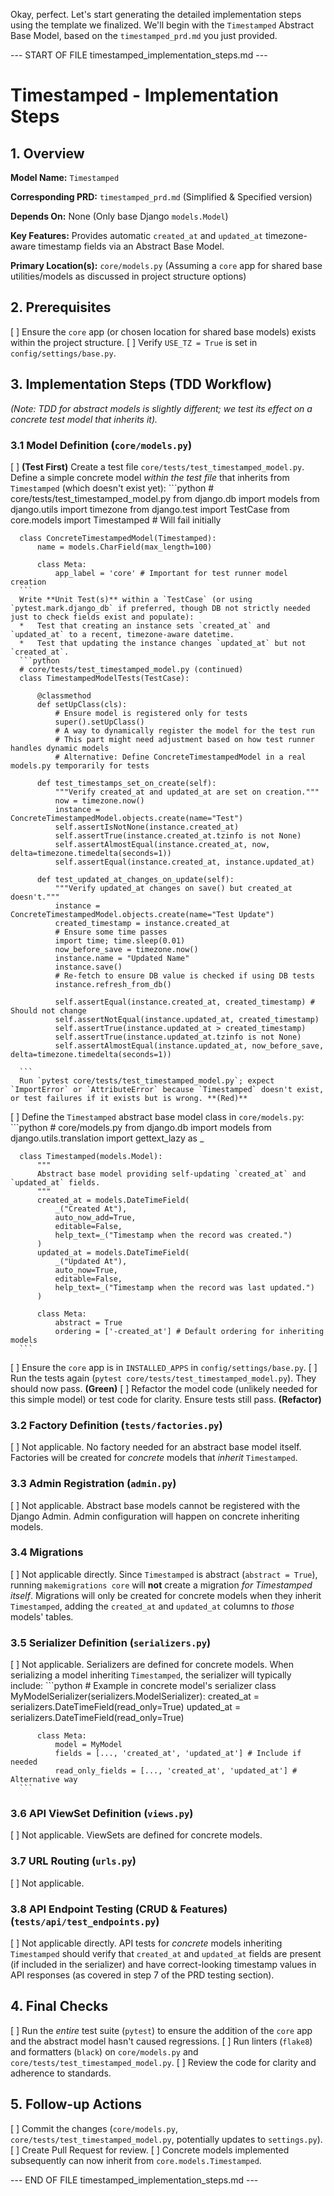 Okay, perfect. Let's start generating the detailed implementation steps using the template we finalized. We'll begin with the `Timestamped` Abstract Base Model, based on the `timestamped_prd.md` you just provided.

--- START OF FILE timestamped_implementation_steps.md ---

# Timestamped - Implementation Steps

## 1. Overview

**Model Name:**
`Timestamped`

**Corresponding PRD:**
`timestamped_prd.md` (Simplified & Specified version)

**Depends On:**
None (Only base Django `models.Model`)

**Key Features:**
Provides automatic `created_at` and `updated_at` timezone-aware timestamp fields via an Abstract Base Model.

**Primary Location(s):**
`core/models.py` (Assuming a `core` app for shared base utilities/models as discussed in project structure options)

## 2. Prerequisites

[ ] Ensure the `core` app (or chosen location for shared base models) exists within the project structure.
[ ] Verify `USE_TZ = True` is set in `config/settings/base.py`.

## 3. Implementation Steps (TDD Workflow)

  *(Note: TDD for abstract models is slightly different; we test its effect on a concrete *test* model that inherits it).*

  ### 3.1 Model Definition (`core/models.py`)

  [ ] **(Test First)**
      Create a test file `core/tests/test_timestamped_model.py`.
      Define a simple concrete model *within the test file* that inherits from `Timestamped` (which doesn't exist yet):
      ```python
      # core/tests/test_timestamped_model.py
      from django.db import models
      from django.utils import timezone
      from django.test import TestCase
      from core.models import Timestamped # Will fail initially

      class ConcreteTimestampedModel(Timestamped):
          name = models.CharField(max_length=100)

          class Meta:
              app_label = 'core' # Important for test runner model creation
      ```
      Write **Unit Test(s)** within a `TestCase` (or using `pytest.mark.django_db` if preferred, though DB not strictly needed just to check fields exist and populate):
      *   Test that creating an instance sets `created_at` and `updated_at` to a recent, timezone-aware datetime.
      *   Test that updating the instance changes `updated_at` but not `created_at`.
      ```python
      # core/tests/test_timestamped_model.py (continued)
      class TimestampedModelTests(TestCase):

          @classmethod
          def setUpClass(cls):
              # Ensure model is registered only for tests
              super().setUpClass()
              # A way to dynamically register the model for the test run
              # This part might need adjustment based on how test runner handles dynamic models
              # Alternative: Define ConcreteTimestampedModel in a real models.py temporarily for tests

          def test_timestamps_set_on_create(self):
              """Verify created_at and updated_at are set on creation."""
              now = timezone.now()
              instance = ConcreteTimestampedModel.objects.create(name="Test")
              self.assertIsNotNone(instance.created_at)
              self.assertTrue(instance.created_at.tzinfo is not None)
              self.assertAlmostEqual(instance.created_at, now, delta=timezone.timedelta(seconds=1))
              self.assertEqual(instance.created_at, instance.updated_at)

          def test_updated_at_changes_on_update(self):
              """Verify updated_at changes on save() but created_at doesn't."""
              instance = ConcreteTimestampedModel.objects.create(name="Test Update")
              created_timestamp = instance.created_at
              # Ensure some time passes
              import time; time.sleep(0.01)
              now_before_save = timezone.now()
              instance.name = "Updated Name"
              instance.save()
              # Re-fetch to ensure DB value is checked if using DB tests
              instance.refresh_from_db()

              self.assertEqual(instance.created_at, created_timestamp) # Should not change
              self.assertNotEqual(instance.updated_at, created_timestamp)
              self.assertTrue(instance.updated_at > created_timestamp)
              self.assertTrue(instance.updated_at.tzinfo is not None)
              self.assertAlmostEqual(instance.updated_at, now_before_save, delta=timezone.timedelta(seconds=1))

      ```
      Run `pytest core/tests/test_timestamped_model.py`; expect `ImportError` or `AttributeError` because `Timestamped` doesn't exist, or test failures if it exists but is wrong. **(Red)**

  [ ] Define the `Timestamped` abstract base model class in `core/models.py`:
      ```python
      # core/models.py
      from django.db import models
      from django.utils.translation import gettext_lazy as _

      class Timestamped(models.Model):
          """
          Abstract base model providing self-updating `created_at` and `updated_at` fields.
          """
          created_at = models.DateTimeField(
              _("Created At"),
              auto_now_add=True,
              editable=False,
              help_text=_("Timestamp when the record was created.")
          )
          updated_at = models.DateTimeField(
              _("Updated At"),
              auto_now=True,
              editable=False,
              help_text=_("Timestamp when the record was last updated.")
          )

          class Meta:
              abstract = True
              ordering = ['-created_at'] # Default ordering for inheriting models
      ```
  [ ] Ensure the `core` app is in `INSTALLED_APPS` in `config/settings/base.py`.
  [ ] Run the tests again (`pytest core/tests/test_timestamped_model.py`). They should now pass. **(Green)**
  [ ] Refactor the model code (unlikely needed for this simple model) or test code for clarity. Ensure tests still pass. **(Refactor)**

  ### 3.2 Factory Definition (`tests/factories.py`)

  [ ] Not applicable. No factory needed for an abstract base model itself. Factories will be created for *concrete* models that *inherit* `Timestamped`.

  ### 3.3 Admin Registration (`admin.py`)

  [ ] Not applicable. Abstract base models cannot be registered with the Django Admin. Admin configuration will happen on concrete inheriting models.

  ### 3.4 Migrations

  [ ] Not applicable directly. Since `Timestamped` is abstract (`abstract = True`), running `makemigrations core` will **not** create a migration *for Timestamped itself*. Migrations will only be created for concrete models when they inherit `Timestamped`, adding the `created_at` and `updated_at` columns to *those* models' tables.

  ### 3.5 Serializer Definition (`serializers.py`)

  [ ] Not applicable. Serializers are defined for concrete models. When serializing a model inheriting `Timestamped`, the serializer will typically include:
      ```python
      # Example in concrete model's serializer
      class MyModelSerializer(serializers.ModelSerializer):
          created_at = serializers.DateTimeField(read_only=True)
          updated_at = serializers.DateTimeField(read_only=True)

          class Meta:
              model = MyModel
              fields = [..., 'created_at', 'updated_at'] # Include if needed
              read_only_fields = [..., 'created_at', 'updated_at'] # Alternative way
      ```

  ### 3.6 API ViewSet Definition (`views.py`)

  [ ] Not applicable. ViewSets are defined for concrete models.

  ### 3.7 URL Routing (`urls.py`)

  [ ] Not applicable.

  ### 3.8 API Endpoint Testing (CRUD & Features) (`tests/api/test_endpoints.py`)

  [ ] Not applicable directly. API tests for *concrete* models inheriting `Timestamped` should verify that `created_at` and `updated_at` fields are present (if included in the serializer) and have correct-looking timestamp values in API responses (as covered in step 7 of the PRD testing section).

## 4. Final Checks

[ ] Run the *entire* test suite (`pytest`) to ensure the addition of the `core` app and the abstract model hasn't caused regressions.
[ ] Run linters (`flake8`) and formatters (`black`) on `core/models.py` and `core/tests/test_timestamped_model.py`.
[ ] Review the code for clarity and adherence to standards.

## 5. Follow-up Actions

[ ] Commit the changes (`core/models.py`, `core/tests/test_timestamped_model.py`, potentially updates to `settings.py`).
[ ] Create Pull Request for review.
[ ] Concrete models implemented subsequently can now inherit from `core.models.Timestamped`.

--- END OF FILE timestamped_implementation_steps.md ---